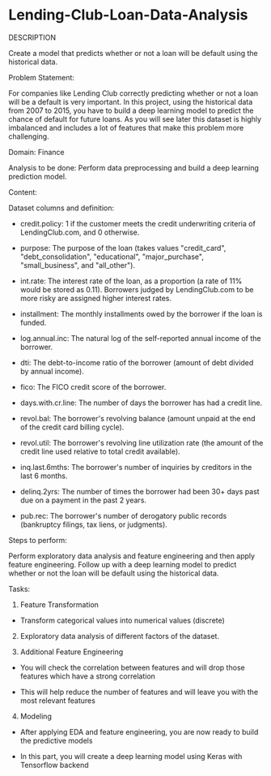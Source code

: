 # Lending-Club-Loan-Data-Analysis
DESCRIPTION

Create a model that predicts whether or not a loan will be default using the historical data.

Problem Statement:  

For companies like Lending Club correctly predicting whether or not a loan will be a default is very important. In this project, using the historical data from 2007 to 2015, you have to build a deep learning model to predict the chance of default for future loans. As you will see later this dataset is highly imbalanced and includes a lot of features that make this problem more challenging.

Domain: Finance

Analysis to be done: Perform data preprocessing and build a deep learning prediction model. 

Content: 

Dataset columns and definition:

 

- credit.policy: 1 if the customer meets the credit underwriting criteria of LendingClub.com, and 0 otherwise.

- purpose: The purpose of the loan (takes values "credit_card", "debt_consolidation", "educational", "major_purchase", "small_business", and "all_other").

- int.rate: The interest rate of the loan, as a proportion (a rate of 11% would be stored as 0.11). Borrowers judged by LendingClub.com to be more risky are assigned higher interest rates.

- installment: The monthly installments owed by the borrower if the loan is funded.

- log.annual.inc: The natural log of the self-reported annual income of the borrower.

- dti: The debt-to-income ratio of the borrower (amount of debt divided by annual income).

- fico: The FICO credit score of the borrower.

- days.with.cr.line: The number of days the borrower has had a credit line.

- revol.bal: The borrower's revolving balance (amount unpaid at the end of the credit card billing cycle).

- revol.util: The borrower's revolving line utilization rate (the amount of the credit line used relative to total credit available).

- inq.last.6mths: The borrower's number of inquiries by creditors in the last 6 months.

- delinq.2yrs: The number of times the borrower had been 30+ days past due on a payment in the past 2 years.

- pub.rec: The borrower's number of derogatory public records (bankruptcy filings, tax liens, or judgments).

 

Steps to perform:

Perform exploratory data analysis and feature engineering and then apply feature engineering. Follow up with a deep learning model to predict whether or not the loan will be default using the historical data.

Tasks:

1. Feature Transformation

 - Transform categorical values into numerical values (discrete)

2. Exploratory data analysis of different factors of the dataset.

3. Additional Feature Engineering

 - You will check the correlation between features and will drop those features which have a strong correlation

 - This will help reduce the number of features and will leave you with the most relevant features

4. Modeling

 - After applying EDA and feature engineering, you are now ready to build the predictive models

 - In this part, you will create a deep learning model using Keras with Tensorflow backend
